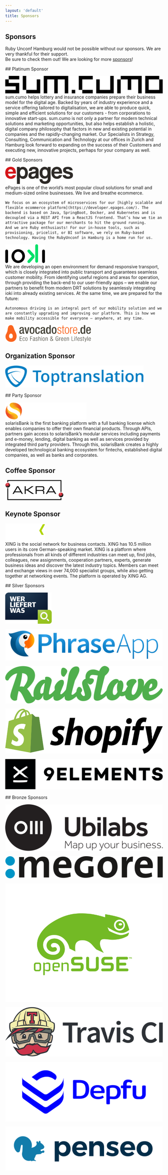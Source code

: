 ```yaml
---
layout: 'default'
title: Sponsors
---
```


<div class="content-section content-section--whitebg" markdown="1">

## Sponsors

Ruby Unconf Hamburg would not be possible without our sponsors. We are very thankful for their support.
<br />
Be sure to check them out!
We are looking for more <a href="https://docs.google.com/document/d/1XvPizMM25vlZZWJpHCoMVsBfEngxdr18Y-8i6IPM1JA/edit#" target="_blank">sponsors</a>!

</div>

<div class="content-section content-section--purplebg" markdown="1">
## Platinum Sponsor
  <p class="sponsor__description" markdown="1">
    <a class="sponsor__logo" href="https://www.sumcumo.com/" target="_blank"><img src="assets/images/sponsors/sumcumo.svg"></a>
    <br/>
    sum.cumo helps lottery and insurance companies prepare their business model for the digital age. Backed by years of industry experience and a service offering tailored to digitalisation, we are able to produce quick, simple and efficient solutions for our customers - from corporations to innovative start-ups. sum.cumo is not only a partner for modern technical solutions and marketing opportunities, but also helps establish a holistic, digital company philosophy that factors in new and existing potential in companies and the rapidly-changing market. Our Specialists in Strategy, Consulting, Communication and Technology at our offices in Zurich and Hamburg look forward to expanding on the success of their Customers and executing new, innovative projects, perhaps for your company as well.
  </p>

</div>

<div class="content-section" markdown="1">
## Gold Sponsors

  <p class="sponsor__description" markdown="1">
    <a class="sponsor__logo" href="http://www.epages.com/" target="_blank" style="height:100px;"><img src="assets/images/sponsors/epages-logo.svg" style="height:55px;"></a>
    <br />
    ePages is one of the world’s most popular cloud solutions for small and medium-sized online businesses. We live and breathe ecommerce.

    We focus on an ecosystem of microservices for our [highly scalable and flexible ecommerce platform](https://developer.epages.com/). The backend is based on Java, SpringBoot, Docker, and Kubernetes and is decoupled via a REST API from a ReactJS frontend. That’s how we tie an attractive package for our merchants to hit the ground running.
    And we are Ruby enthusiasts! For our in-house tools, such as provisioning, pricelist, or BI software, we rely on Ruby-based technology. Having the RubyUnconf in Hamburg is a home run for us.
  </p>

  <p class="sponsor__description" markdown="1">
    <a class="sponsor__logo" href="http://www.ioki.com/" target="_blank" style="height:100px;"><img src="assets/images/sponsors/ioki.png" style="height:60px;"></a>
    <br />
    We are developing an open environment for demand responsive transport, which is closely integrated into public transport and guarantees seamless customer mobility. From identifying useful regions and areas for operation, through providing the back-end to our user-friendly apps – we enable our partners to benefit from modern DRT solutions by seamlessly integrating ioki into already existing services. At the same time, we are prepared for the future:

    Autonomous driving is an integral part of our mobility solution and we are constantly upgrading and improving our platform. This is how we make mobility accessible for everyone – anywhere, at any time.
  </p>

  <p class="sponsor__description" markdown="1">
    <a class="sponsor__logo" href="https://www.avocadostore.de/" target="_blank" style="height:100px;"><img src="assets/images/sponsors/avocadostore.svg" style="height:55px;"></a>
  </p>

</div>

<div class="content-section content-section--whitebg" markdown="1">

## Organization Sponsor

  <p class="sponsor__description" markdown="1">
    <a class="sponsor__logo" href="http://www.toptranslation.com/" target="_blank" style="height:100px;"><img src="assets/images/sponsors/toptranslation.svg" style="height:70px;"></a>
  </p>

</div>


<div class="content-section" markdown="1">
## Party Sponsor

<p class="sponsor__description" markdown="1">
  <a class="sponsor__logo" href="https://www.solarisbank.com/" target="_blank" style="height:100px;"><img src="assets/images/sponsors/solarisbank.png" style="height:55px;"></a>
  <br />
  solarisBank is the first banking platform with a full banking license which enables
  companies to offer their own financial products. Through APIs, partners gain access
  to solarisBank’s modular services including payments and e-money, lending, digital
  banking as well as services provided by integrated third party providers. Through
  this, solarisBank creates a highly developed technological banking ecosystem for
  fintechs, established digital companies, as well as banks and corporates.
</p>

</div>

<div class="content-section content-section--whitebg" markdown="1">

## Coffee Sponsor

<p class="sponsor__description" markdown="1">
  <a class="sponsor__logo" href="https://www.akra.de/" target="_blank" style="width: 250px;"><img src="assets/images/sponsors/akra.gif"></a>
</p>

</div>

<div class="content-section" markdown="1">

## Keynote Sponsor

<p class="sponsor__description" markdown="1">
  <a class="sponsor__logo" href="https://www.xing.com/" target="_blank" style="height:100px;"><img src="assets/images/sponsors/xing.svg" style="height:55px;"></a>
  <br />
  XING is the social network for business contacts. XING has 10.5 million users in its core German-speaking market. XING is a platform where professionals from all kinds of different industries can meet up, find jobs, colleagues, new assignments, cooperation partners, experts, generate business ideas and discover the latest industry topics. Members can meet and exchange views in over 74,000 specialist groups, while also getting together at networking events. The platform is operated by XING AG.
</p>

</div>

<div class="content-section content-section--whitebg" markdown="1">
## Silver Sponsors
  <p class="sponsor__description" markdown="1">
    <a class="sponsor__logo" href="https://www.wlw.de/" target="_blank" style="height:100px;"><img src="assets/images/sponsors/wlw.svg" style="height:100px;"></a>
  </p>

  <p class="sponsor__description" markdown="1">
    <a class="sponsor__logo" href="https://phraseapp.com/" target="_blank" style="width: 250px;"><img src="assets/images/sponsors/parrotandlogo.png"></a>
  </p>

  <p class="sponsor__description" markdown="1">
    <a class="sponsor__logo" href="https://www.railslove.com/" target="_blank" style="width: 250px;"><img src="assets/images/sponsors/railslove.svg"></a>
  </p>

  <p class="sponsor__description" markdown="1">
  <a class="sponsor__logo" href="https://www.shopify.com/" target="_blank" style="width: 250px;"><img src="assets/images/sponsors/shopify.svg"></a>
  </p>
  <p class="sponsor__description" markdown="1">
  <a class="sponsor__logo" href="https://9elements.com/" target="_blank" style="width: 250px;"><img src="assets/images/sponsors/9elements.svg"></a>
  </p>
</div>

<div class="content-section" markdown="1">
## Bronze Sponsors
  <p class="sponsor__description" markdown="1">
    <a class="sponsor__logo" href="https://ubilabs.net/" target="_blank" style="width: 250px;"><img src="assets/images/sponsors/ubilabs.svg"></a>
  </p>

  <p class="sponsor__description" markdown="1">
    <a class="sponsor__logo" href="https://www.megorei.com/de/" target="_blank" style="width: 250px;"><img src="assets/images/sponsors/megorei.svg"></a>
  </p>
  <p class="sponsor__description" markdown="1">
    <a class="sponsor__logo" href="https://www.opensuse.org/" target="_blank" style="width: 250px;"><img src="assets/images/sponsors/opensuse.svg"></a>
  </p>
  <p class="sponsor__description" markdown="1">
    <a class="sponsor__logo" href="https://travis-ci.com/" target="_blank" style="width: 250px;"><img src="assets/images/sponsors/travis.png"></a>
  </p>
  <p class="sponsor__description" markdown="1">
    <a class="sponsor__logo" href="https://depfu.com/" target="_blank" style="width: 250px;"><img src="assets/images/sponsors/depfu.png"></a>
  </p>
  <p class="sponsor__description" markdown="1">
    <a class="sponsor__logo" href="https://www.penseo.de/" target="_blank" style="width: 250px;"><img src="assets/images/sponsors/penseo.svg"></a>
  </p>
</div>
